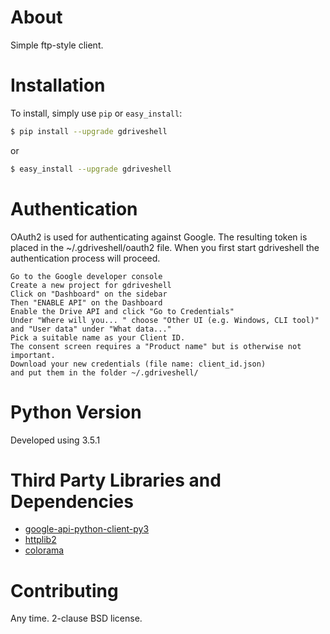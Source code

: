 # About
Simple ftp-style client.

# Installation
To install, simply use `pip` or `easy_install`:

```bash
$ pip install --upgrade gdriveshell
```
or
```bash
$ easy_install --upgrade gdriveshell
```

# Authentication

OAuth2 is used for authenticating against Google. The resulting token is placed in the
~/.gdriveshell/oauth2 file. When you first start gdriveshell the authentication process will
proceed.

    Go to the Google developer console
    Create a new project for gdriveshell
    Click on "Dashboard" on the sidebar
    Then "ENABLE API" on the Dashboard
    Enable the Drive API and click "Go to Credentials"
    Under "Where will you... " choose "Other UI (e.g. Windows, CLI tool)"
    and "User data" under "What data..."
    Pick a suitable name as your Client ID.
    The consent screen requires a "Product name" but is otherwise not important.
    Download your new credentials (file name: client_id.json)
    and put them in the folder ~/.gdriveshell/

# Python Version
Developed using 3.5.1

# Third Party Libraries and Dependencies

* [google-api-python-client-py3](https://pypi.python.org/pypi/google-api-python-client-py3/)
* [httplib2](https://pypi.python.org/pypi/httplib2/)
* [colorama](https://pypi.python.org/pypi/colorama/)

# Contributing
Any time. 2-clause BSD license.
